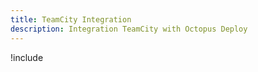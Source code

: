 ```yaml
---
title: TeamCity Integration
description: Integration TeamCity with Octopus Deploy
---
```


!include <teamcity-install>
